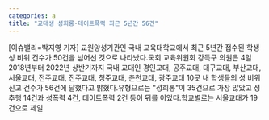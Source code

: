 ```yaml
---
categories: a
title: "교대생 성희롱·데이트폭력 최근 5년간 56건"
---
```

[이슈밸리=박지영 기자] 교원양성기관인 국내 교육대학교에서 최근 5년간 접수된 학생 성 비위 건수가 50건을 넘어선 것으로 나타났다.국회 교육위원회 강득구 의원은 4일 2018년부터 2022년 상반기까지 국내 교대인 경인교대, 공주교대, 대구교대, 부산교대, 서울교대, 전주교대, 진주교대, 청주교대, 춘천교대, 광주교대 10곳 내 학생들의 성 비위 신고 건수가 56건에 달했다고 밝혔다.유형으로는 "성희롱"이 35건으로 가장 많았고 성추행 14건과 성폭력 4건, 데이트폭력 2건 등이 뒤를 이었다.학교별로는 서울교대가 19건으로 제일